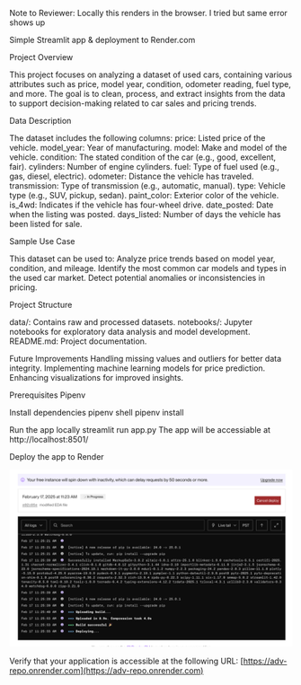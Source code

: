 Note to Reviewer: Locally this renders in the browser. I tried but same error shows up 

Simple Streamlit app & deployment to Render.com

Project Overview

This project focuses on analyzing a dataset of used cars, containing various attributes such as price, model year, condition, odometer reading, fuel type, and more. The goal is to clean, process, and extract insights from the data to support decision-making related to car sales and pricing trends.

Data Description

The dataset includes the following columns:
price: Listed price of the vehicle.
model_year: Year of manufacturing.
model: Make and model of the vehicle.
condition: The stated condition of the car (e.g., good, excellent, fair).
cylinders: Number of engine cylinders.
fuel: Type of fuel used (e.g., gas, diesel, electric).
odometer: Distance the vehicle has traveled.
transmission: Type of transmission (e.g., automatic, manual).
type: Vehicle type (e.g., SUV, pickup, sedan).
paint_color: Exterior color of the vehicle.
is_4wd: Indicates if the vehicle has four-wheel drive.
date_posted: Date when the listing was posted.
days_listed: Number of days the vehicle has been listed for sale.

Sample Use Case

This dataset can be used to:
Analyze price trends based on model year, condition, and mileage.
Identify the most common car models and types in the used car market.
Detect potential anomalies or inconsistencies in pricing.

Project Structure

data/: Contains raw and processed datasets.
notebooks/: Jupyter notebooks for exploratory data analysis and model development.
README.md: Project documentation.

Future Improvements
Handling missing values and outliers for better data integrity.
Implementing machine learning models for price prediction.
Enhancing visualizations for improved insights.


Prerequisites
Pipenv

Install dependencies
pipenv shell
pipenv install

Run the app locally
streamlit run app.py
The app will be accessiable at http://localhost:8501/

Deploy the app to Render

![alt text](<Screenshot 2025-02-17 at 11.26.14 AM-1.png>)

Verify that your application is accessible at the following URL: [https://adv-repo.onrender.com](https://adv-repo.onrender.com)
